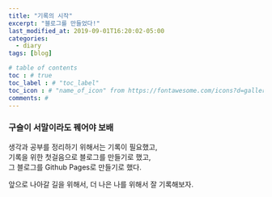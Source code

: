 ```yaml
---
title: "기록의 시작"
excerpt: "블로그를 만들었다!"
last_modified_at: 2019-09-01T16:20:02-05:00
categories:
  - diary
tags: [blog]

# table of contents
toc : # true
toc_label : # "toc_label"
toc_icon : # "name_of_icon" from https://fontawesome.com/icons?d=gallery&s=solid&m=free
comments: #
---
```


### 구슬이 서말이라도 꿰어야 보배
생각과 공부를 정리하기 위해서는 기록이 필요했고,  
기록을 위한 첫걸음으로 블로그를 만들기로 했고,  
그 블로그를 Github Pages로 만들기로 했다.

앞으로 나아갈 길을 위해서, 더 나은 나를 위해서 잘 기록해보자.
